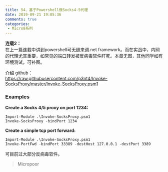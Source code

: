 ```yaml
---
title: 54、基于Powershell做Socks4-5代理
date: 2019-09-21 19:05:36
comments: true
categories: 
 - Micro8系列
---
```




**连载2：**  
在上一篇连载中讲到powershell可无缝来调.net framework。而在实战中，内网的代理尤其重要，如常见的端口转发被反病毒软件盯死。本章无图，其他同学如有环境测试，可补图。

介绍 github：  
https://raw.githubusercontent.com/p3nt4/Invoke-SocksProxy/master/Invoke-SocksProxy.psm1

### Examples

**Create a Socks 4/5 proxy on port 1234:**  
```code 
Import-Module .\Invoke-SocksProxy.psm1 
Invoke-SocksProxy -bindPort 1234
```

**Create a simple tcp port forward:**  
```code
Import-Module .\Invoke-SocksProxy.psm1
Invoke-PortFwd -bindPort 33389 -destHost 127.0.0.1 -destPort 3389
```
可目前过大部分反病毒软件。

>   Micropoor
